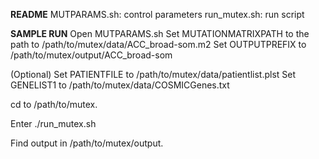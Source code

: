 **README**
MUTPARAMS.sh: control parameters
run_mutex.sh: run script


**SAMPLE RUN**
Open MUTPARAMS.sh
Set MUTATIONMATRIXPATH to the path to /path/to/mutex/data/ACC_broad-som.m2
Set OUTPUTPREFIX to /path/to/mutex/output/ACC_broad-som

(Optional)
Set PATIENTFILE to /path/to/mutex/data/patientlist.plst
Set GENELIST1 to /path/to/mutex/data/COSMICGenes.txt


cd to /path/to/mutex.

Enter ./run_mutex.sh

Find output in /path/to/mutex/output.